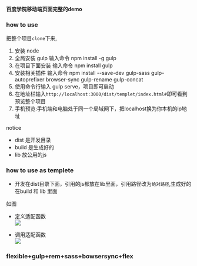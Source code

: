 #### 百度学院移动端页面完整的demo

### how to use  
把整个项目`clone`下来,
1. 安装 node
2. 全局安装 gulp 输入命令 npm install -g gulp
3. 在项目下面安装 输入命令 npm install gulp
4. 安装相关插件 输入命令 npm install --save-dev gulp-sass gulp-autoprefixer browser-sync gulp-rename gulp-concat
5. 使用命令行输入 gulp serve，项目即可启动
6. 在地址栏输入`http://localhost:3000/dist/templet/index.html#`即可看到预览整个项目
7. 手机预览:手机端和电脑处于同一个局域网下，把localhost换为你本机的ip地址  

notice
- dist 是开发目录
- build 是生成好的
- lib 放公用的js
### how to  use as templete
- 开发在dist目录下面，引用的js都放在lib里面，引用路径改为`绝对路径`,生成好的在build 和 lib 里面

如图
- 定义适配函数    
![](http://ww1.sinaimg.cn/large/e9ff3c49gy1frutabc2jgj21hc0qctbs.jpg)

- 调用适配函数   
![](http://ww1.sinaimg.cn/large/e9ff3c49gy1frutbfuzotj21hc0svwhe.jpg)
### flexible+gulp+rem+sass+bowsersync+flex

